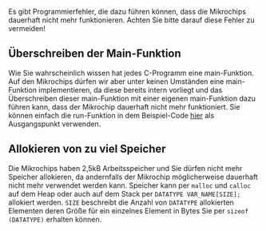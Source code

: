 Es gibt Programmierfehler, die dazu führen
können, dass die Mikrochips dauerhaft nicht mehr funktionieren.
Achten Sie bitte darauf diese Fehler zu vermeiden!

## Überschreiben der Main-Funktion

Wie Sie wahrscheinlich wissen hat jedes C-Programm eine main-Funktion.
Auf den Mikrochips dürfen wir aber unter keinen Umständen eine main-Funktion
implementieren, da diese bereits intern vorliegt und das Überschreiben dieser
main-Funktion mit einer eigenen main-Funktion dazu führen kann, dass der
Mikrochip dauerhaft nicht mehr funktioniert.
Sie können einfach die run-Funktion in dem Beispiel-Code
[hier](Einrichten-der-Mikrochips#beispiel-für-ausgangscode) als Ausgangspunkt
verwenden.


## Allokieren von zu viel Speicher

Die Mikrochips haben 2,5kB Arbeitsspeicher und Sie dürfen nicht mehr Speicher
allokieren, da andernfalls der Mikrochip möglicherweise dauerhaft nicht mehr
verwendet werden kann. Speicher kann per `malloc` und `calloc` auf dem Heap oder
auch auf dem Stack per `DATATYPE VAR_NAME[SIZE];` allokiert werden.
`SIZE` beschreibt die Anzahl von `DATATYPE` allokierten Elementen deren Größe
für ein einzelnes Element in Bytes Sie per `sizeof (DATATYPE)` erhalten können.
